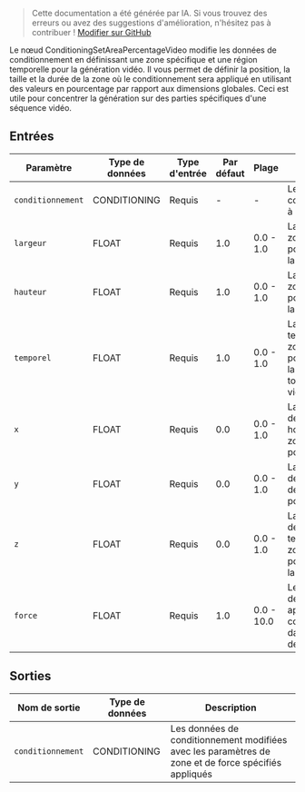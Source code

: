 > Cette documentation a été générée par IA. Si vous trouvez des erreurs ou avez des suggestions d'amélioration, n'hésitez pas à contribuer ! [Modifier sur GitHub](https://github.com/Comfy-Org/embedded-docs/blob/main/comfyui_embedded_docs/docs/ConditioningSetAreaPercentageVideo/fr.md)

Le nœud ConditioningSetAreaPercentageVideo modifie les données de conditionnement en définissant une zone spécifique et une région temporelle pour la génération vidéo. Il vous permet de définir la position, la taille et la durée de la zone où le conditionnement sera appliqué en utilisant des valeurs en pourcentage par rapport aux dimensions globales. Ceci est utile pour concentrer la génération sur des parties spécifiques d'une séquence vidéo.

## Entrées

| Paramètre | Type de données | Type d'entrée | Par défaut | Plage | Description |
|-----------|-----------|------------|---------|-------|-------------|
| `conditionnement` | CONDITIONING | Requis | - | - | Les données de conditionnement à modifier |
| `largeur` | FLOAT | Requis | 1.0 | 0.0 - 1.0 | La largeur de la zone en pourcentage de la largeur totale |
| `hauteur` | FLOAT | Requis | 1.0 | 0.0 - 1.0 | La hauteur de la zone en pourcentage de la hauteur totale |
| `temporel` | FLOAT | Requis | 1.0 | 0.0 - 1.0 | La durée temporelle de la zone en pourcentage de la longueur totale de la vidéo |
| `x` | FLOAT | Requis | 0.0 | 0.0 - 1.0 | La position de départ horizontale de la zone en pourcentage |
| `y` | FLOAT | Requis | 0.0 | 0.0 - 1.0 | La position de départ verticale de la zone en pourcentage |
| `z` | FLOAT | Requis | 0.0 | 0.0 - 1.0 | La position de départ temporelle de la zone en pourcentage de la timeline vidéo |
| `force` | FLOAT | Requis | 1.0 | 0.0 - 10.0 | Le multiplicateur de force appliqué au conditionnement dans la zone définie |

## Sorties

| Nom de sortie | Type de données | Description |
|-------------|-----------|-------------|
| `conditionnement` | CONDITIONING | Les données de conditionnement modifiées avec les paramètres de zone et de force spécifiés appliqués |
